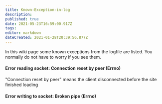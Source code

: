 ```yaml
---
title: Known-Exception-in-log
description: 
published: true
date: 2021-05-23T16:59:00.917Z
tags: 
editor: markdown
dateCreated: 2021-01-28T20:39:56.877Z
---
```


In this wiki page some known exceptions from the logfile are listed. You normally do not have to worry if you see them.

#### Error reading socket: Connection reset by peer (Errno)
"Connection reset by peer" means the client disconnected before the site finished loading

#### Error writing to socket: Broken pipe (Errno)
